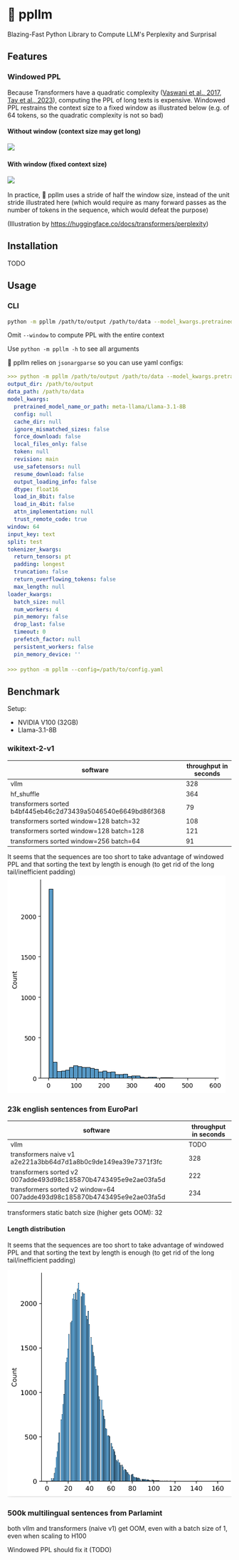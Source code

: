 # 🤔 ppllm
Blazing-Fast Python Library to Compute LLM's Perplexity and Surprisal

## Features
### Windowed PPL
Because Transformers have a quadratic complexity 
([Vaswani et al., 2017](https://proceedings.neurips.cc/paper_files/paper/2017/hash/3f5ee243547dee91fbd053c1c4a845aa-Abstract.html),
[Tay et al., 2023](https://doi.org/10.1145/3530811)),
computing the PPL of long texts is expensive.
Windowed PPL restrains the context size to a fixed window as illustrated below (e.g. of 64 tokens, so the quadratic complexity is not so bad)

#### Without window (context size may get long)
![](https://huggingface.co/datasets/huggingface/documentation-images/resolve/main/ppl_full.gif)

#### With window (fixed context size)
![](https://huggingface.co/datasets/huggingface/documentation-images/resolve/main/ppl_sliding.gif)

In practice, 🤔 ppllm uses a stride of half the window size, instead of the unit stride illustrated here 
(which would require as many forward passes as the number of tokens in the sequence, which would defeat the purpose)

(Illustration by https://huggingface.co/docs/transformers/perplexity)

## Installation
TODO

## Usage
### CLI
```bash
python -m ppllm /path/to/output /path/to/data --model_kwargs.pretrained_model_name_or_path=meta-llama/Llama-3.1-8B --window=64
```

Omit `--window` to compute PPL with the entire context

Use `python -m ppllm -h` to see all arguments

🤔 ppllm relies on `jsonargparse` so you can use yaml configs:
```yaml
>>> python -m ppllm /path/to/output /path/to/data --model_kwargs.pretrained_model_name_or_path=meta-llama/Llama-3.1-8B --window=64 --print_config
output_dir: /path/to/output
data_path: /path/to/data
model_kwargs:
  pretrained_model_name_or_path: meta-llama/Llama-3.1-8B
  config: null
  cache_dir: null
  ignore_mismatched_sizes: false
  force_download: false
  local_files_only: false
  token: null
  revision: main
  use_safetensors: null
  resume_download: false
  output_loading_info: false
  dtype: float16
  load_in_8bit: false
  load_in_4bit: false
  attn_implementation: null
  trust_remote_code: true
window: 64
input_key: text
split: test
tokenizer_kwargs:
  return_tensors: pt
  padding: longest
  truncation: false
  return_overflowing_tokens: false
  max_length: null
loader_kwargs:
  batch_size: null
  num_workers: 4
  pin_memory: false
  drop_last: false
  timeout: 0
  prefetch_factor: null
  persistent_workers: false
  pin_memory_device: ''

>>> python -m ppllm --config=/path/to/config.yaml
```

## Benchmark

Setup: 
- NVIDIA V100 (32GB)
- Llama-3.1-8B

### wikitext-2-v1

software | throughput in seconds
-----------|------
vllm | 328
hf_shuffle | 364
transformers sorted  b4bf445eb46c2d73439a5046540e6649bd86f368 | 79
transformers sorted  window=128 batch=32  | 108
transformers sorted  window=128 batch=128  | 121
transformers sorted  window=256 batch=64  | 91

It seems that the sequences are too short to take advantage of windowed PPL and that sorting the text by length is enough 
(to get rid of the long tail/inefficient padding)
![](docs/wikitext-2-v1_Llama-3.1-8B.png)


### 23k english sentences from EuroParl

software | throughput in seconds
-----------|------
vllm | TODO
transformers naive v1 a2e221a3bb64d7d1a8b0c9de149ea39e7371f3fc | 328
transformers sorted v2 007adde493d98c185870b4743495e9e2ae03fa5d | 222
transformers sorted v2 window=64 007adde493d98c185870b4743495e9e2ae03fa5d | 234

transformers static batch size (higher gets OOM): 32 

#### Length distribution
It seems that the sequences are too short to take advantage of windowed PPL and that sorting the text by length is enough 
(to get rid of the long tail/inefficient padding)

![](docs/21-europarl-en.png)

### 500k multilingual sentences from Parlamint
both vllm and transformers (naive v1) get OOM, even with a batch size of 1, even when scaling to H100

Windowed PPL should fix it (TODO)
